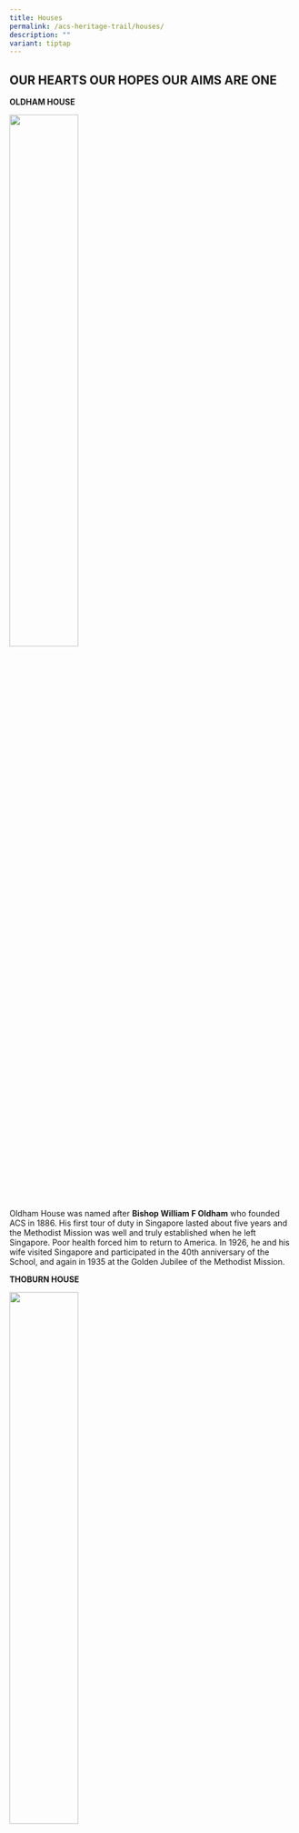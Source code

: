 ```yaml
---
title: Houses
permalink: /acs-heritage-trail/houses/
description: ""
variant: tiptap
---
```

<h2>OUR HEARTS OUR HOPES OUR AIMS ARE ONE</h2>
<p><strong>OLDHAM HOUSE</strong>
</p>
<div class="isomer-image-wrapper">
<img style="width:49%" height="auto" width="100%" src="/images/bishop-oldam.jpg">
</div>
<p>Oldham House was named after&nbsp;<strong>Bishop William F Oldham</strong>&nbsp;who
founded ACS in 1886. His first tour of duty in Singapore lasted about five
years and the Methodist Mission was well and truly established when he
left Singapore. Poor health forced him to return to America. In 1926, he
and his wife visited Singapore and participated in the 40th anniversary
of the School, and again in 1935 at the Golden Jubilee of the Methodist
Mission.
<br>
</p>
<p><strong>THOBURN HOUSE</strong>
</p>
<div class="isomer-image-wrapper">
<img style="width:49%" height="auto" width="100%" src="/images/bishop-thoburn.jpg">
</div>
<p>Thoburn House was named after&nbsp;<strong>Bishop Dr James Thoburn</strong>.
He was responsible for initiating and accompanying the pioneer mission
to Singapore. He (and Bishop Oldham) were responsible in the setting up
of the Methodist Church as a Mission in Singapore in 1885. Bishop Dr Thoburns
vision (and Bishop Oldham) made possible the birth of ACS. Had it not been
for him, there might not have been an ACS.</p>
<p>It was his personal initiative as an important leader in the Methodist
Conference in India that resulted in the planting of the first Methodist
Church in Singapore in 1885.</p>
<p></p>
<p></p>
<p><strong>GOH HOOD KENG HOUSE</strong>
</p>
<div class="isomer-image-wrapper">
<img style="width:49%" height="auto" width="100%" src="/images/goh-hood-keng.jpg">
</div>
<p><strong>Rev Goh Hood Keng</strong>&nbsp;was one of the most remarkable
ACSians. He taught for about 20 years in ACS and distinguished himself
as one of the most esteemed teachers of the school. He was the first Singaporean
ordained Methodist Minister. As a minister of the Methodist Church, he
pastured the Straits Chinese Methodist Church (Kampong Kapor Methodist
Church) for nearly 40 years until he retired in 1952. As a preacher, Bishop
Doraisamy considered him a “legend before his time”. Combining his gift
of teaching with that of preaching was perhaps why the School named one
of the Houses after him.</p>
<p><strong>TAN KAH KEE HOUSE</strong>
</p>
<div class="isomer-image-wrapper">
<img style="width:49%" height="auto" width="100%" src="/images/tan-kah-kee.jpg">
</div>
<p><strong>Mr Tan Kah Kee</strong>&nbsp;was a folk hero, not only in Singapore
but also in the Asean region and in China. A visionary, he was a pioneer
industrialist, philanthropist, social reformer and, above all, a patriarch.
Mr Tan was keenly interested in education and had given large donations
to the Anglo-Chinese School and the then proposed Anglo-Chinese College.</p>
<p><strong>CHEONG KOON SENG HOUSE</strong>
</p>
<div class="isomer-image-wrapper">
<img style="width:49%" height="auto" width="100%" src="/images/cheong-koon-seng.jpg">
</div>
<p><strong>Mr Cheong Koon Seng</strong>&nbsp;was for many years the President
of ACSOBA. One of the earliest ACSians he joined ACS in 1891. In the 1934
ACS Magazine, Mr Cheong was memorialized as&nbsp;"a genial friend, a sound
businessman and a loyal old boy of the school to which he had rendered
valuable and ungrudging help."</p>
<p>Working very closely with the Methodist Mission, he helped to acquire
the land at Barker Road where the ACS (Barker Road) complex now stands.</p>
<p><strong>LEE SENG GEE HOUSE</strong>
</p>
<div class="isomer-image-wrapper">
<img style="width:49%" height="auto" width="100%" src="/images/lee-seng-gee.jpg">
</div>
<p><strong>Dr Lee Seng Gee</strong>&nbsp;was the Chairman of the Lee Foundation.
He was the Chairman of Lee Rubber Pte Ltd and the Lee Group of Companies.</p>
<p>During his lifetime, Tan Sri Lee's benevolence to ACS was marked by two
major donations - the Lee Kuo Chuan Auditorium of Barker Road in memory
of his father in 1950 and later on, the building at the Lee Kong Chian
block of Barker Road. The Lee Foundation, set up by Dr Lee's father in
1952, served as a platform for further philanthropic work.</p>
<p>Dr Lee Seng Gee made it his legacy to continue this tradition of contributing
to the society from which one benefited. The Lee Foundation continues to
donate generously to the ACS family of schools.</p>
<p><strong>SHAW VEE MENG HOUSE</strong>
</p>
<div class="isomer-image-wrapper">
<img style="width:49%" height="auto" width="100%" src="/images/shaw-vee-meng.jpg">
</div>
<p><strong>Dr Shaw Vee Meng</strong>&nbsp;is the Chairman of the Shaw Foundation.
He is the elder son of Sir Run Run Shaw and is an ACSian. He is also the
Chairman of The Shaw Organisation Pte Ltd. The Shaw Foundation was set
up by Tan Sri Dr Runme Shaw and Sir Run Run Shaw in 1957. The Shaw Foundation
is one of the largest philanthropic organizations in the world, distributing
generously to various fields of education, welfare, medicine and heritage.</p>
<p>In 1970, Shaw Foundation's financed the new Olympic-sized pool, Shaw Pool,
at the ACS at Barker Road, making it the first school in Singapore to own
such a sporting facility. In later years, the Shaw Foundation also funded
the building of one block of classrooms, named Shaw Block in the old Barker
Road Campus and the Shaw Library at ACS (Independent).</p>
<p>To this day, the Shaw Foundation continues to make generous donations
to the ACS family of Schools.</p>
<p><strong>TAN CHIN TUAN HOUSE</strong>
</p>
<div class="isomer-image-wrapper">
<img style="width:49%" height="auto" width="100%" src="/images/tan-chin-tuan.jpg">
</div>
<p><strong>Tan Sri Tan Chin Tuan</strong>, an ACSian, set up the Tan Foundation
in 1976.</p>
<p>In 1950, Tan Sri Tan Chin Tuan played a significant role in the Building
Committee and gave generously to the construction of the original Barker
Road Campus. Today, his generosity to his alma mater, Anglo-Chinese School,
is commemorated in the gift of the Tan Chin Tuan Hall, the Tan Cheng Siong
Theatre at Barker Road, the Tan Chin Tuan Auditoriums at ACS (Independent)
and at Anglo-Chinese Junior College, and the numerous scholarships awarded
to outstanding students at both ACS (Independent) and Anglo-Chinese Junior
College and named after ACS pioneers.</p>
<p>A magnanimous philanthropist, an astute businessman and a distinguished
civic leader with an impeccable record of public service to Singapore,
Tan Sri Tan Chin Tuan was well-known for his integrity and compassion.
He had been the benefactor, in many cases anonymously, of a host of charitable
and educational institutions. He represents the values of kindness and
dedication and has become a powerful symbol of the spirit of Singapore's
early pioneers.</p>